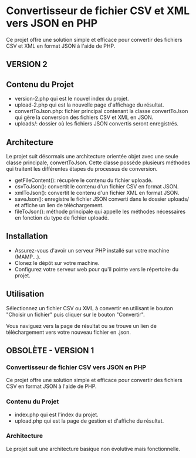 
# Convertisseur de fichier CSV et XML vers JSON en PHP

Ce projet offre une solution simple et efficace pour convertir des fichiers CSV et XML en format JSON à l'aide de PHP.

## VERSION 2

## Contenu du Projet

* version-2.php qui est le nouvel index du projet.
* upload-2.php qui est la nouvelle page d'affichage du résultat.
* convertToJson.php: fichier principal contenant la classe convertToJson qui gère la conversion des fichiers CSV et XML en JSON.
* uploads/: dossier où les fichiers JSON convertis seront enregistrés.

## Architecture

Le projet suit désormais une architecture orientée objet avec une seule classe principale, convertToJson. Cette classe possède plusieurs méthodes qui traitent les différentes étapes du processus de conversion.

* getFileContent(): récupère le contenu du fichier uploadé.
* csvToJson(): convertit le contenu d'un fichier CSV en format JSON.
* xmlToJson(): convertit le contenu d'un fichier XML en format JSON.
* saveJson(): enregistre le fichier JSON converti dans le dossier uploads/ et affiche un lien de téléchargement.
* fileToJson(): méthode principale qui appelle les méthodes nécessaires en fonction du type de fichier uploadé.

## Installation

* Assurez-vous d'avoir un serveur PHP installé sur votre machine (MAMP...).
* Clonez le dépôt sur votre machine.
* Configurez votre serveur web pour qu'il pointe vers le répertoire du projet.

## Utilisation

Sélectionnez un fichier CSV ou XML à convertir en utilisant le bouton "Choisir un fichier" puis cliquer sur le bouton "Convertir".

Vous naviguez vers la page de résultat ou se trouve un lien de téléchargement vers votre nouveau fichier en .json.

## OBSOLÈTE - VERSION 1

### Convertisseur de fichier CSV vers JSON en PHP

Ce projet offre une solution simple et efficace pour convertir des fichiers CSV en format JSON à l'aide de PHP.

### Contenu du Projet

* index.php qui est l'index du projet.
* upload.php qui est la page de gestion et d'affiche du résultat.

### Architecture

Le projet suit une architecture basique non évolutive mais fonctionnelle.